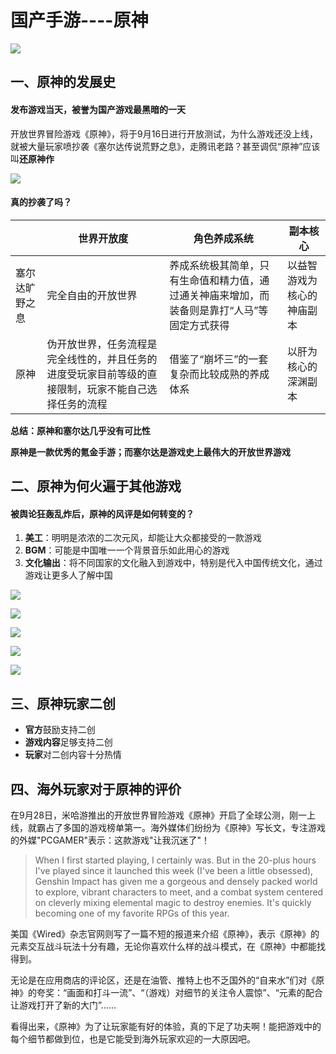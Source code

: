 # 国产手游----原神

![](C:\Users\86133\Desktop\原神\20221103214058.png)

## 一、原神的发展史

#### 发布游戏当天，被**誉**为国产游戏最黑暗的一天

开放世界冒险游戏《原神》，将于9月16日进行开放测试，为什么游戏还没上线，就被大量玩家喷抄袭《塞尔达传说荒野之息》，走腾讯老路？甚至调侃“原神”应该叫**还原神作**

![](C:\Users\86133\Desktop\原神\QQ图片20221216093756.png)

#### 真的抄袭了吗？

|                | 世界开放度                                                   | 角色养成系统                                                 | 副本核心                   |
| -------------- | ------------------------------------------------------------ | ------------------------------------------------------------ | -------------------------- |
| 塞尔达旷野之息 | 完全自由的开放世界                                           | 养成系统极其简单，只有生命值和精力值，通过通关神庙来增加，而装备则是靠打“人马”等固定方式获得 | 以益智游戏为核心的神庙副本 |
| 原神           | 伪开放世界，任务流程是完全线性的，并且任务的进度受玩家目前等级的直接限制，玩家不能自己选择任务的流程 | 借鉴了“崩坏三”的一套复杂而比较成熟的养成体系                 | 以肝为核心的深渊副本       |

**总结：原神和塞尔达几乎没有可比性**

**原神是一款优秀的氪金手游；而塞尔达是游戏史上最伟大的开放世界游戏**

## 二、原神为何火遍于其他游戏

#### 被舆论狂轰乱炸后，原神的风评是如何转变的？

1. **美工**：明明是浓浓的二次元风，却能让大众都接受的一款游戏
2. **BGM**：可能是中国唯一一个背景音乐如此用心的游戏
3. **文化输出**：将不同国家的文化融入到游戏中，特别是代入中国传统文化，通过游戏让更多人了解中国

![](C:\Users\86133\Desktop\原神\20221103214202.png)

![](C:\Users\86133\Desktop\原神\20221103215854.png)

![](C:\Users\86133\Desktop\原神\20221216095916.png)

![](C:\Users\86133\Desktop\原神\20221216101453.png)

![](C:\Users\86133\Desktop\原神\20221216101049.png)

## 三、原神玩家二创

- **官方**鼓励支持二创
- **游戏内容**足够支持二创
- **玩家**对二创内容十分热情

## 四、海外玩家对于原神的评价

在9月28日，米哈游推出的开放世界冒险游戏《原神》开启了全球公测，刚一上线，就霸占了多国的游戏榜单第一。海外媒体们纷纷为《原神》写长文，专注游戏的外媒"PCGAMER"表示：这款游戏"让我沉迷了"！

> When I first started playing, I certainly was. But in the 20-plus hours I've played since it launched this week (I've been a little obsessed), Genshin Impact has given me a gorgeous and densely packed world to explore, vibrant characters to meet, and a combat system centered on cleverly mixing elemental magic to destroy enemies. It's quickly becoming one of my favorite RPGs of this year.

美国《Wired》杂志官网则写了一篇不短的报道来介绍《原神》，表示《原神》的元素交互战斗玩法十分有趣，无论你喜欢什么样的战斗模式，在《原神》中都能找得到。

无论是在应用商店的评论区，还是在油管、推特上也不乏国外的“自来水”们对《原神》的夸奖：“画面和打斗一流”、“（游戏）对细节的关注令人震惊”、“元素的配合让游戏打开了新的大门”……

看得出来，《原神》为了让玩家能有好的体验，真的下足了功夫啊！能把游戏中的每个细节都做到位，也是它能受到海外玩家欢迎的一大原因吧。